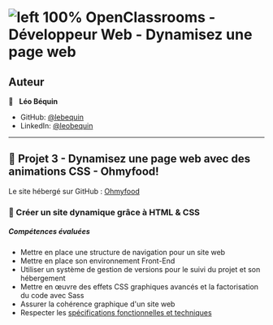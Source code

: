 # ![left 100%](https://github.com/thierry-laval/archives/blob/master/images/Logo_OpenClassrooms.png?raw=true) OpenClassrooms - Développeur Web -  Dynamisez une page web
## Auteur

👤 &nbsp; **Léo Béquin**

* GitHub: [@lebequin](https://github.com/lebequin?tab=repositories "Cliquez pour voir mes projets")
* LinkedIn: [@leobequin](https://www.linkedin.com/in/leobequin/ "Visitez mon profil LinkedIn")

***
## 📎 Projet 3 - Dynamisez une page web avec des animations CSS - Ohmyfood!

Le site hébergé sur GitHub : [Ohmyfood](https://lebequin.github.io/Ohmyfood_Dynamisez_page_web/)

### 🔨 Créer un site dynamique grâce à HTML & CSS

##### Compétences évaluées

* Mettre en place une structure de navigation pour un site web
* Mettre en place son environnement Front-End
* Utiliser un système de gestion de versions pour le suivi du projet et son hébergement
* Mettre en œuvre des effets CSS graphiques avancés et la factorisation du code avec Sass
* Assurer la cohérence graphique d'un site web
* Respecter les [spécifications fonctionnelles et techniques](https://github.com/lebequin/LeoBequin_3_18102021/blob/main/Brief%20creatif%20Ohmyfood.pdf "voir les spécifications")

